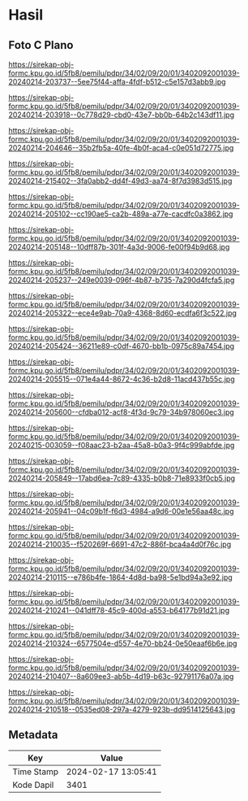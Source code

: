 # Hasil

## Foto C Plano

https://sirekap-obj-formc.kpu.go.id/5fb8/pemilu/pdpr/34/02/09/20/01/3402092001039-20240214-203737--5ee75f44-affa-4fdf-b512-c5e157d3abb9.jpg

https://sirekap-obj-formc.kpu.go.id/5fb8/pemilu/pdpr/34/02/09/20/01/3402092001039-20240214-203918--0c778d29-cbd0-43e7-bb0b-64b2c143df11.jpg

https://sirekap-obj-formc.kpu.go.id/5fb8/pemilu/pdpr/34/02/09/20/01/3402092001039-20240214-204646--35b2fb5a-40fe-4b0f-aca4-c0e051d72775.jpg

https://sirekap-obj-formc.kpu.go.id/5fb8/pemilu/pdpr/34/02/09/20/01/3402092001039-20240214-215402--3fa0abb2-dd4f-49d3-aa74-8f7d3983d515.jpg

https://sirekap-obj-formc.kpu.go.id/5fb8/pemilu/pdpr/34/02/09/20/01/3402092001039-20240214-205102--cc190ae5-ca2b-489a-a77e-cacdfc0a3862.jpg

https://sirekap-obj-formc.kpu.go.id/5fb8/pemilu/pdpr/34/02/09/20/01/3402092001039-20240214-205148--10dff87b-301f-4a3d-9006-fe00f94b9d68.jpg

https://sirekap-obj-formc.kpu.go.id/5fb8/pemilu/pdpr/34/02/09/20/01/3402092001039-20240214-205237--249e0039-096f-4b87-b735-7a290d4fcfa5.jpg

https://sirekap-obj-formc.kpu.go.id/5fb8/pemilu/pdpr/34/02/09/20/01/3402092001039-20240214-205322--ece4e9ab-70a9-4368-8d60-ecdfa6f3c522.jpg

https://sirekap-obj-formc.kpu.go.id/5fb8/pemilu/pdpr/34/02/09/20/01/3402092001039-20240214-205424--36211e89-c0df-4670-bb1b-0975c89a7454.jpg

https://sirekap-obj-formc.kpu.go.id/5fb8/pemilu/pdpr/34/02/09/20/01/3402092001039-20240214-205515--071e4a44-8672-4c36-b2d8-11acd437b55c.jpg

https://sirekap-obj-formc.kpu.go.id/5fb8/pemilu/pdpr/34/02/09/20/01/3402092001039-20240214-205600--cfdba012-acf8-4f3d-9c79-34b978060ec3.jpg

https://sirekap-obj-formc.kpu.go.id/5fb8/pemilu/pdpr/34/02/09/20/01/3402092001039-20240215-003059--f08aac23-b2aa-45a8-b0a3-9f4c999abfde.jpg

https://sirekap-obj-formc.kpu.go.id/5fb8/pemilu/pdpr/34/02/09/20/01/3402092001039-20240214-205849--17abd6ea-7c89-4335-b0b8-71e8933f0cb5.jpg

https://sirekap-obj-formc.kpu.go.id/5fb8/pemilu/pdpr/34/02/09/20/01/3402092001039-20240214-205941--04c09b1f-f6d3-4984-a9d6-00e1e56aa48c.jpg

https://sirekap-obj-formc.kpu.go.id/5fb8/pemilu/pdpr/34/02/09/20/01/3402092001039-20240214-210035--f520269f-6691-47c2-886f-bca4a4d0f76c.jpg

https://sirekap-obj-formc.kpu.go.id/5fb8/pemilu/pdpr/34/02/09/20/01/3402092001039-20240214-210115--e786b4fe-1864-4d8d-ba98-5e1bd94a3e92.jpg

https://sirekap-obj-formc.kpu.go.id/5fb8/pemilu/pdpr/34/02/09/20/01/3402092001039-20240214-210241--041dff78-45c9-400d-a553-b64177b91d21.jpg

https://sirekap-obj-formc.kpu.go.id/5fb8/pemilu/pdpr/34/02/09/20/01/3402092001039-20240214-210324--6577504e-d557-4e70-bb24-0e50eaaf6b6e.jpg

https://sirekap-obj-formc.kpu.go.id/5fb8/pemilu/pdpr/34/02/09/20/01/3402092001039-20240214-210407--8a609ee3-ab5b-4d19-b63c-92791176a07a.jpg

https://sirekap-obj-formc.kpu.go.id/5fb8/pemilu/pdpr/34/02/09/20/01/3402092001039-20240214-210518--0535ed08-297a-4279-923b-dd9514125643.jpg


## Metadata

| Key        | Value               |
| ---------- | ------------------- |
| Time Stamp | 2024-02-17 13:05:41 |
| Kode Dapil | 3401                |



